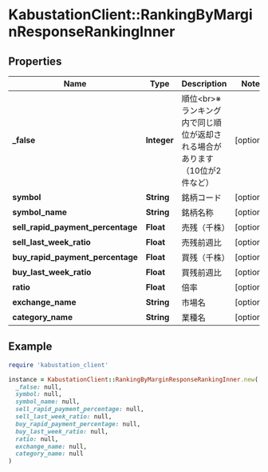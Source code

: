 # KabustationClient::RankingByMarginResponseRankingInner

## Properties

| Name | Type | Description | Notes |
| ---- | ---- | ----------- | ----- |
| **_false** | **Integer** | 順位&lt;br&gt;※ランキング内で同じ順位が返却される場合があります（10位が2件など） | [optional] |
| **symbol** | **String** | 銘柄コード | [optional] |
| **symbol_name** | **String** | 銘柄名称 | [optional] |
| **sell_rapid_payment_percentage** | **Float** | 売残（千株） | [optional] |
| **sell_last_week_ratio** | **Float** | 売残前週比 | [optional] |
| **buy_rapid_payment_percentage** | **Float** | 買残（千株） | [optional] |
| **buy_last_week_ratio** | **Float** | 買残前週比 | [optional] |
| **ratio** | **Float** | 倍率 | [optional] |
| **exchange_name** | **String** | 市場名 | [optional] |
| **category_name** | **String** | 業種名 | [optional] |

## Example

```ruby
require 'kabustation_client'

instance = KabustationClient::RankingByMarginResponseRankingInner.new(
  _false: null,
  symbol: null,
  symbol_name: null,
  sell_rapid_payment_percentage: null,
  sell_last_week_ratio: null,
  buy_rapid_payment_percentage: null,
  buy_last_week_ratio: null,
  ratio: null,
  exchange_name: null,
  category_name: null
)
```

